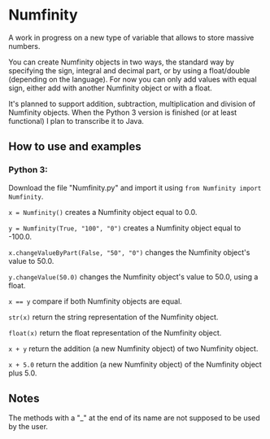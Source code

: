 # Numfinity

A work in progress on a new type of variable that allows to store massive numbers.

You can create Numfinity objects in two ways, the standard way by specifying the sign, integral and decimal part, or by using a float/double (depending on the language). For now you can only add values with equal sign, either add with another Numfinity object or with a float.

It's planned to support addition, subtraction, multiplication and division of Numfinity objects. When the Python 3 version is finished (or at least functional) I plan to transcribe it to Java.

## How to use and examples

### Python 3:

Download the file "Numfinity.py" and import it using `from Numfinity import Numfinity`.

`x = Numfinity()` creates a Numfinity object equal to 0.0.

`y = Numfinity(True, "100", "0")` creates a Numfinity object equal to -100.0.

`x.changeValueByPart(False, "50", "0")` changes the Numfinity object's value to 50.0.

`y.changeValue(50.0)` changes the Numfinity object's value to 50.0, using a float.

`x == y` compare if both Numfinity objects are equal.

`str(x)` return the string representation of the Numfinity object.

`float(x)` return the float representation of the Numfinity object.

`x + y` return the addition (a new Numfinity object) of two Numfinity object.

`x + 5.0` return the addition (a new Numfinity object) of the Numfinity object plus 5.0.

## Notes

The methods with a "_" at the end of its name are not supposed to be used by the user.
